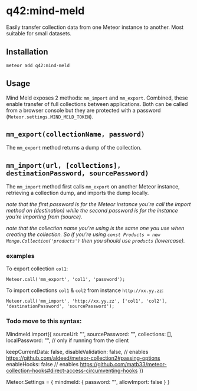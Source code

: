 # q42:mind-meld

Easily transfer collection data from one Meteor instance to another. Most suitable for small datasets.

## Installation

	meteor add q42:mind-meld

## Usage
Mind Meld exposes 2 methods: `mm_import` and `mm_export`. Combined, these enable transfer of full collections between applications. Both can be called from a browser console but they are protected with a password (`Meteor.settings.MIND_MELD_TOKEN`).

## `mm_export(collectionName, password)`
The `mm_export` method returns a dump of the collection.

## `mm_import(url, [collections], destinationPassword, sourcePassword)`
The `mm_import` method first calls `mm_export` on another Meteor instance, retrieving a collection dump, and imports the dump locally.

_note that the first password is for the Meteor instance you're call the import method on (destination) while the second password is for the instance you're importing from (source)._

_note that the collection name you're using is the same one you use when creating the collection. So if you're using `const Products = new Mongo.Collection('products')` then you should use `products` (lowercase)._

### examples

To export collection `col1`:

	Meteor.call('mm_export', 'col1', 'password');

To import collections `col1` & `col2` from instance `http://xx.yy.zz`:

	Meteor.call('mm_import', 'http://xx.yy.zz', ['col1', 'col2'], 'destinationPassword', 'sourcePassword');

### Todo move to this syntax:

Mindmeld.import({
  sourceUrl: "",
  sourcePassword: "",
  collections: [],
  localPassword: "", // only if running from the client

  keepCurrentData: false,
  disableValidation: false, // enables https://github.com/aldeed/meteor-collection2#passing-options
  enableHooks: false // enables https://github.com/matb33/meteor-collection-hooks#direct-access-circumventing-hooks
})

Meteor.Settings = {
  mindmeld: {
    password: "",
    allowImport: false
  }
}
